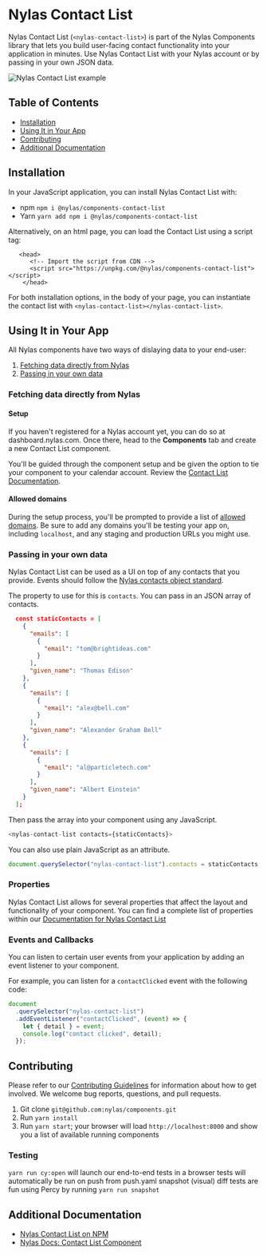 # Nylas Contact List

Nylas Contact List (`<nylas-contact-list>`) is part of the Nylas Components library that lets you build user-facing contact functionality into your application in minutes. Use Nylas Contact List with your Nylas account or by passing in your own JSON data.

![Nylas Contact List example](https://nylas-static-assets.s3-us-west-2.amazonaws.com/public-documentation/contact_list_gif.gif)

## Table of Contents

- [Installation](#installation)
- [Using It in Your App](#using-it-in-your-app)
- [Contributing](#contributing)
- [Additional Documentation](#additional-documentation)

## Installation

In your JavaScript application, you can install Nylas Contact List with:

- npm `npm i @nylas/components-contact-list`
- Yarn `yarn add npm i @nylas/components-contact-list`

Alternatively, on an html page, you can load the Contact List using a script tag:

```
   <head>
      <!-- Import the script from CDN -->
      <script src="https://unpkg.com/@nylas/components-contact-list"></script>
    </head>
```

For both installation options, in the body of your page, you can instantiate the contact list with `<nylas-contact-list></nylas-contact-list>`.

## Using It in Your App

All Nylas components have two ways of dislaying data to your end-user:

1. [Fetching data directly from Nylas](#fetching-data-directly-from-nylas)
2. [Passing in your own data](#passing-in-your-own-data)

### Fetching data directly from Nylas

#### Setup

If you haven't registered for a Nylas account yet, you can do so at dashboard.nylas.com. Once there, head to the **Components** tab and create a new Contact List component.

You'll be guided through the component setup and be given the option to tie your component to your calendar account. Review the [Contact List Documentation](https://developer.nylas.com/docs/user-experience/components/contact-list-component/).

#### Allowed domains

During the setup process, you'll be prompted to provide a list of [allowed domains](https://developer.nylas.com/docs/user-experience/components/contact-list-component/#allowed-domains). Be sure to add any domains you'll be testing your app on, including `localhost`, and any staging and production URLs you might use.

### Passing in your own data

Nylas Contact List can be used as a UI on top of any contacts that you provide. Events should follow the [Nylas contacts object standard](https://developer.nylas.com/docs/api/#tag--Contacts--contact-object).

The property to use for this is `contacts`. You can pass in an JSON array of contacts.

```json
  const staticContacts = [
    {
      "emails": [
        {
          "email": "tom@brightideas.com"
        }
      ],
      "given_name": "Thomas Edison"
    },
    {
      "emails": [
        {
          "email": "alex@bell.com"
        }
      ],
      "given_name": "Alexander Graham Bell"
    },
    {
      "emails": [
        {
          "email": "al@particletech.com"
        }
      ],
      "given_name": "Albert Einstein"
    }
  ];
```

Then pass the array into your component using any JavaScript.

```js
<nylas-contact-list contacts={staticContacts}>
```

You can also use plain JavaScript as an attribute.

```js
document.querySelector("nylas-contact-list").contacts = staticContacts;
```

### Properties

Nylas Contact List allows for several properties that affect the layout and functionality of your component. You can find a complete list of properties within our [Documentation for Nylas Contact List](https://developer.nylas.com/docs/user-experience/components/contact-list-component/#customization)

### Events and Callbacks

You can listen to certain user events from your application by adding an event listener to your component.

For example, you can listen for a `contactClicked` event with the following code:

```js
document
  .querySelector("nylas-contact-list")
  .addEventListener("contactClicked", (event) => {
    let { detail } = event;
    console.log("contact clicked", detail);
  });
```

## Contributing

Please refer to our [Contributing Guidelines](CONTRIBUTE.md) for information about how to get involved. We welcome bug reports, questions, and pull requests.

1. Git clone `git@github.com:nylas/components.git`
2. Run `yarn install`
3. Run `yarn start`; your browser will load `http://localhost:8000` and show you a list of available running components

### Testing

`yarn run cy:open` will launch our end-to-end tests in a browser
tests will automatically be run on push from push.yaml
snapshot (visual) diff tests are fun using Percy by running `yarn run snapshot`

## Additional Documentation

- [Nylas Contact List on NPM](https://www.npmjs.com/package/@nylas/components-contact-list)
- [Nylas Docs: Contact List Component](https://developer.nylas.com/docs/user-experience/components/contact-list-component/)
